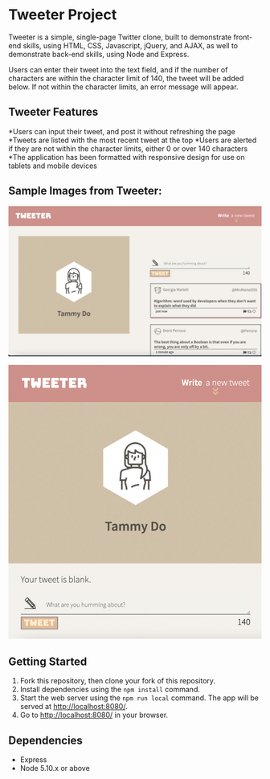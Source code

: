 # Tweeter Project

Tweeter is a simple, single-page Twitter clone, built to demonstrate front-end skills, using HTML, CSS, Javascript, jQuery, and AJAX, as well to demonstrate back-end skills, using Node and Express. 

Users can enter their tweet into the text field, and if the number of characters are within the character limit of 140, the tweet will be added below. If not within the character limits, an error message will appear. 

## Tweeter Features
*Users can input their tweet, and post it without refreshing the page
*Tweets are listed with the most recent tweet at the top
*Users are alerted if they are not within the character limits, either 0 or over 140 characters
*The application has been formatted with responsive design for use on tablets and mobile devices

## Sample Images from Tweeter: 
!["Main page of Tweeter App"](https://github.com/tammyanndo/tweeter/blob/master/docs/tweeter-main-page.png)

!["Example of Tweeter's Responsive Design"](https://github.com/tammyanndo/tweeter/blob/master/docs/tweeter-responsive-design.png)

## Getting Started

1. Fork this repository, then clone your fork of this repository.
2. Install dependencies using the `npm install` command.
3. Start the web server using the `npm run local` command. The app will be served at <http://localhost:8080/>.
4. Go to <http://localhost:8080/> in your browser.

## Dependencies

- Express
- Node 5.10.x or above
